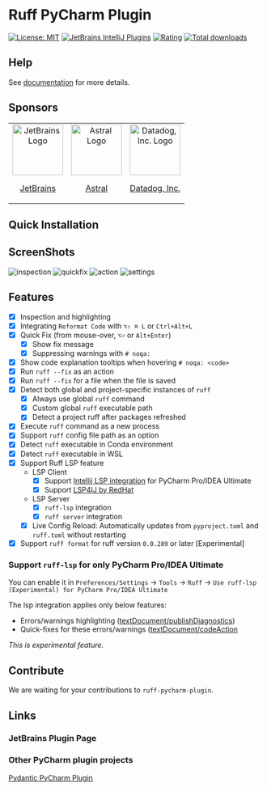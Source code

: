 # Ruff PyCharm Plugin
[![License: MIT](https://img.shields.io/badge/License-MIT-yellow.svg)](https://opensource.org/licenses/MIT)
[![JetBrains IntelliJ Plugins](https://img.shields.io/jetbrains/plugin/v/20574)](https://plugins.jetbrains.com/plugin/20574-ruff)
[![Rating](https://img.shields.io/jetbrains/plugin/r/rating/20574-ruff)](https://plugins.jetbrains.com/plugin/20574-ruff)
[![Total downloads](https://img.shields.io/jetbrains/plugin/d/20574-ruff)](https://plugins.jetbrains.com/plugin/20574-ruff)


## Help
See [documentation](https://koxudaxi.github.io/ruff-pycharm-plugin/) for more details.

## Sponsors
<table>
  <tr>
    <td valign="top" align="center">
    <a href="https://github.com/JetBrainsOfficial">
      <img src="https://avatars.githubusercontent.com/u/60931315?s=100&v=4" alt="JetBrains Logo" style="width: 100px;">
      <p>JetBrains</p>
    </a>
    </td>
  <td valign="top" align="center">
    <a href="https://github.com/astral-sh">
      <img src="https://avatars.githubusercontent.com/u/115962839?s=200&v=4" alt="Astral Logo" style="width: 100px;">
      <p>Astral</p>
    </a>
  </td>
  <td valign="top" align="center">
    <a href="https://github.com/DataDog">
      <img src="https://avatars.githubusercontent.com/u/365230?s=200&v=4" alt="Datadog, Inc. Logo" style="width: 100px;">
      <p>Datadog, Inc.</p>
    </a>
  </td>
  </tr>
</table>


## Quick Installation

## ScreenShots
![inspection](https://raw.githubusercontent.com/koxudaxi/ruff-pycharm-plugin/main/docs/inspection.png)
![quickfix](https://raw.githubusercontent.com/koxudaxi/ruff-pycharm-plugin/main/docs/quickfix.png)
![action](https://raw.githubusercontent.com/koxudaxi/ruff-pycharm-plugin/main/docs/action.png)
![settings](https://raw.githubusercontent.com/koxudaxi/ruff-pycharm-plugin/main/docs/settings.png)

## Features
- [x] Inspection and highlighting
- [x] Integrating `Reformat Code` with `⌥⇧ ⌘ L` or `Ctrl+Alt+L`
- [x] Quick Fix (from mouse-over, `⌥⏎` or `Alt+Enter`)
  - [x] Show fix message
  - [x] Suppressing warnings with `# noqa:`
- [x] Show code explanation tooltips when hovering `# noqa: <code>`
- [x] Run `ruff --fix` as an action
- [x] Run `ruff --fix` for a file when the file is saved
- [x] Detect both global and project-specific instances of `ruff`
  - [x] Always use global `ruff` command
  - [x] Custom global `ruff` executable path
  - [x] Detect a project ruff after packages refreshed
- [x] Execute `ruff` command as a new process
- [x] Support `ruff` config file path as an option
- [x] Detect `ruff` executable in Conda environment
- [x] Detect `ruff` executable in WSL
- [x] Support Ruff LSP feature
  - LSP Client
    - [x] Support [Intellij LSP integration](https://blog.jetbrains.com/platform/2023/07/lsp-for-plugin-developers/) for PyCharm Pro/IDEA Ultimate
    - [x] Support [LSP4IJ by RedHat](https://github.com/redhat-developer/lsp4ij)
  - LSP Server
    - [x] `ruff-lsp` integration
    - [x] `ruff server` integration
  - [x] Live Config Reload: Automatically updates from `pyproject.toml` and `ruff.toml` without restarting
- [x] Support `ruff format` for ruff version `0.0.289` or later [Experimental]

### Support `ruff-lsp` for only PyCharm Pro/IDEA Ultimate
You can enable it in `Preferences/Settings` -> `Tools` -> `Ruff` -> `Use ruff-lsp (Experimental) for PyCharm Pro/IDEA Ultimate`

The lsp integration applies only below features:
- Errors/warnings highlighting ([textDocument/publishDiagnostics](https://microsoft.github.io/language-server-protocol/specifications/lsp/3.17/specification/#textDocument_publishDiagnostics))
- Quick-fixes for these errors/warnings ([textDocument/codeAction](https://microsoft.github.io/language-server-protocol/specifications/lsp/3.17/specification/#textDocument_codeAction)

_This is experimental feature._

## Contribute
We are waiting for your contributions to `ruff-pycharm-plugin`.


## Links
### JetBrains Plugin Page

### Other PyCharm plugin projects
[Pydantic PyCharm Plugin](https://github.com/koxudaxi/pydantic-pycharm-plugin/)

